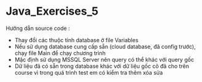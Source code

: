 # Java_Exercises_5
Hướng dẫn source code :
- Thay đổi các thuộc tính database ở file Variables
- Nếu sử dụng database cung cấp sẵn (cloud database, đã config trước),
chạy file Main để chạy chương trình
- Mặc định sử dụng MSSQL Server nên query có thể khác với query gốc
- Dữ liệu đã có sẵn trong database khác với dữ liệu gốc cô đã cho trên course
vì trong quá trình test em có kiểm tra thêm xóa sửa

